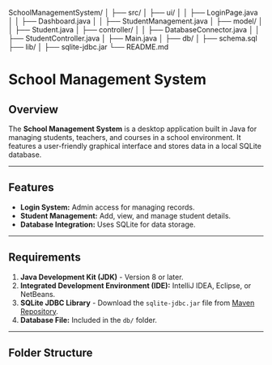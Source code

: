 SchoolManagementSystem/
│
├── src/
│   ├── ui/
│   │   ├── LoginPage.java
│   │   ├── Dashboard.java
│   │   ├── StudentManagement.java
│   ├── model/
│   │   ├── Student.java
│   ├── controller/
│   │   ├── DatabaseConnector.java
│   │   ├── StudentController.java
│   ├── Main.java
│
├── db/
│   ├── schema.sql
├── lib/
│   ├── sqlite-jdbc.jar
└── README.md


# School Management System

## Overview
The **School Management System** is a desktop application built in Java for managing students, teachers, and courses in a school environment. It features a user-friendly graphical interface and stores data in a local SQLite database.

---

## Features
- **Login System:** Admin access for managing records.
- **Student Management:** Add, view, and manage student details.
- **Database Integration:** Uses SQLite for data storage.

---

## Requirements
1. **Java Development Kit (JDK)** - Version 8 or later.
2. **Integrated Development Environment (IDE):** IntelliJ IDEA, Eclipse, or NetBeans.
3. **SQLite JDBC Library** - Download the `sqlite-jdbc.jar` file from [Maven Repository](https://mvnrepository.com/artifact/org.xerial/sqlite-jdbc).
4. **Database File:** Included in the `db/` folder.

---

## Folder Structure
